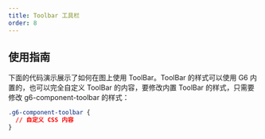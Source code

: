 ```yaml
---
title: Toolbar 工具栏
order: 8
---
```


## 使用指南

下面的代码演示展示了如何在图上使用 ToolBar。ToolBar 的样式可以使用 G6 内置的，也可以完全自定义 ToolBar 的内容，要修改内置 ToolBar 的样式，只需要修改 g6-component-toolbar 的样式：

```css
.g6-component-toolbar {
  // 自定义 CSS 内容
}
```
